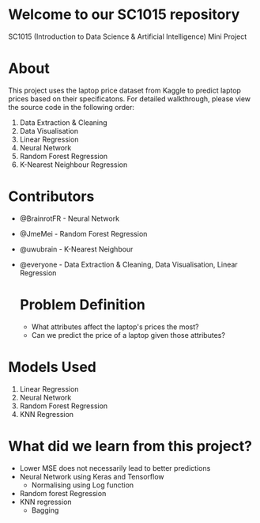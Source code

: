 # Welcome to our SC1015 repository 
SC1015 (Introduction to Data Science & Artificial Intelligence) Mini Project  
# About
This project uses the laptop price dataset from Kaggle to predict laptop prices based on their specificatons. For detailed walkthrough, please view the source code in the following order:

1. Data Extraction & Cleaning
3. Data Visualisation
4. Linear Regression 
5. Neural Network
6. Random Forest Regression
7. K-Nearest Neighbour Regression

# Contributors
- @BrainrotFR - Neural Network
- @JmeMei - Random Forest Regression
- @uwubrain - K-Nearest Neighbour
- @everyone - Data Extraction & Cleaning, Data Visualisation, Linear Regression

  # Problem Definition
  * What attributes affect the laptop's prices the most?
  * Can we predict the price of a laptop given those attributes?

# Models Used
 1. Linear Regression
 2. Neural Network
 3. Random Forest Regression
 4. KNN Regression

# What did we learn from this project?
* Lower MSE does not necessarily lead to better predictions
* Neural Network using Keras and Tensorflow
  * Normalising using Log function
* Random forest Regression
* KNN regression
  * Bagging
